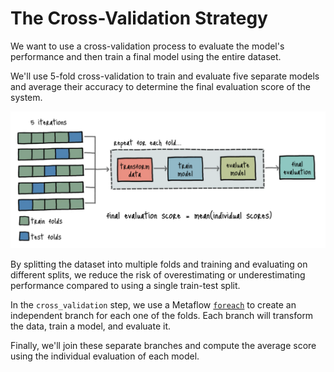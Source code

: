 # The Cross-Validation Strategy

We want to use a cross-validation process to evaluate the model's performance and then train a final model using the entire dataset. 

We'll use 5-fold cross-validation to train and evaluate five separate models and average their accuracy to determine the final evaluation score of the system.

![Cross-validation](.guide/training-pipeline/images/cross-validation.png)

By splitting the dataset into multiple folds and training and evaluating on different splits, we reduce the risk of overestimating or underestimating performance compared to using a single train-test split.

In the `cross_validation` step, we use a Metaflow [`foreach`](.guide/introduction-to-metaflow/foreach.md) to create an independent branch for each one of the folds. Each branch will transform the data, train a model, and evaluate it. 

Finally, we'll join these separate branches and compute the average score using the individual evaluation of each model.

